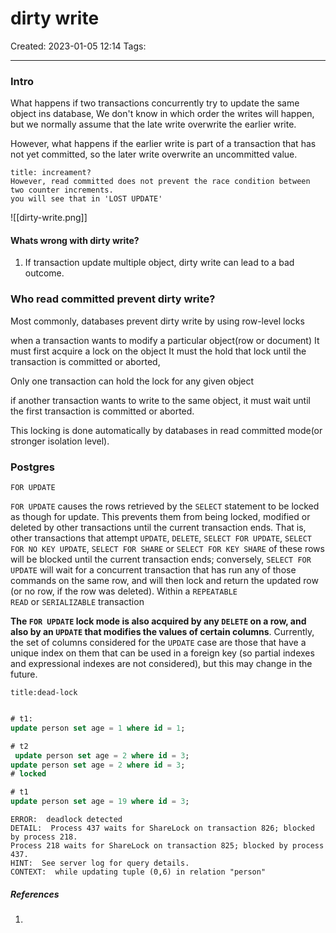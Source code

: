 # dirty write
Created: 2023-01-05 12:14
Tags: 
____

### Intro

What happens if two transactions concurrently try to update the same object ins  database, We don't know in which order the writes will happen, but we normally assume that the late write overwrite the earlier write.

However, what happens if the earlier write is part of a transaction that has not yet committed, so the later write overwrite an uncommitted value.

```ad-warning
title: increament?
However, read committed does not prevent the race condition between two counter increments. 
you will see that in 'LOST UPDATE'
```



![[dirty-write.png]]


#### Whats wrong with dirty write?

1. If transaction update multiple object, dirty write can lead to a bad outcome. 


### Who read committed prevent dirty write?

Most commonly, databases prevent dirty write by using row-level locks

when a transaction wants to modify a particular object(row or document)
It must first acquire a lock on the object It must the hold that lock until the transaction is committed or aborted,

Only one transaction can hold the lock for any given object

if another transaction wants to write to the same object, it must wait until the first transaction is committed or aborted.

This locking is done automatically by databases in read committed mode(or stronger isolation level).



### Postgres

`FOR UPDATE`

`FOR UPDATE` causes the rows retrieved by the `SELECT` statement to be locked as though for update. This prevents them from being locked, modified or deleted by other transactions until the current transaction ends. That is, other transactions that attempt `UPDATE`, `DELETE`, `SELECT FOR UPDATE`, `SELECT FOR NO KEY UPDATE`, `SELECT FOR SHARE` or `SELECT FOR KEY SHARE` of these rows will be blocked until the current transaction ends; conversely, `SELECT FOR UPDATE` will wait for a concurrent transaction that has run any of those commands on the same row, and will then lock and return the updated row (or no row, if the row was deleted). Within a `REPEATABLE READ` or `SERIALIZABLE` transaction

__The `FOR UPDATE` lock mode is also acquired by any `DELETE` on a row, and also by an `UPDATE` that modifies the values of certain columns__. Currently, the set of columns considered for the `UPDATE` case are those that have a unique index on them that can be used in a foreign key (so partial indexes and expressional indexes are not considered), but this may change in the future.

```ad-danger
title:dead-lock


```

```sql
# t1:
update person set age = 1 where id = 1;
```

```sql
# t2
 update person set age = 2 where id = 3;
update person set age = 2 where id = 3;
# locked

```

```sql
# t1 
update person set age = 19 where id = 3;

```

```
ERROR:  deadlock detected
DETAIL:  Process 437 waits for ShareLock on transaction 826; blocked by process 218.
Process 218 waits for ShareLock on transaction 825; blocked by process 437.
HINT:  See server log for query details.
CONTEXT:  while updating tuple (0,6) in relation "person"
```


##### References
1.

